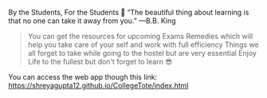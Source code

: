 By the Students, For the Students 🤩
“The beautiful thing about learning is that no one can take it away from you.” —B.B. King

>You can get the resources for upcoming Exams
>Remedies which will help you take care of your self and work with full efficiency
>Things we all forget to take while going to the hostel but are very essential
>Enjoy Life to the fullest but don't forget to learn 😎
 
 You can access the web app though this link: https://shreyagupta12.github.io/CollegeTote/index.html
